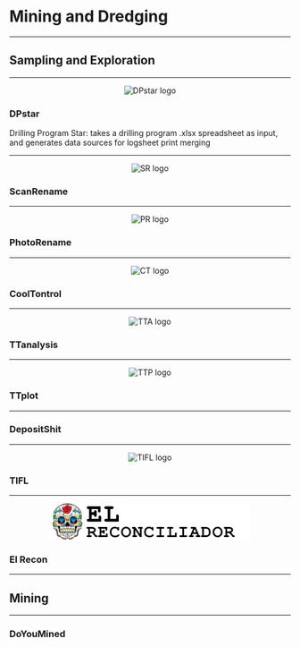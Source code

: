 # Mining and Dredging
<hr>

## Sampling and Exploration
<hr>

<p align="center"><img alt="DPstar logo" src="/DPstar/icon.ico" height="64px"></p>

### DPstar

Drilling Program Star: takes a drilling program .xlsx spreadsheet as input, and generates data sources for logsheet print merging

<hr>

<p align="center"><img alt="SR logo" src="/ScanRenameWeb/QR_icon.ico" height="64px"></p>

### ScanRename

<hr>

<p align="center"><img alt="PR logo" src="/PhotoRename/web/img/IMDHicon_v2_nobg.ico" height="64px"></p>

### PhotoRename

<hr>

<p align="center"><img alt="CT logo" src="/CoolTontrol/icon2.ico" height="64px"></p>

### CoolTontrol

<hr>

<p align="center"><img alt="TTA logo" src="/TTanalysis/icon.ico" height="64px"></p>

### TTanalysis

<hr>

<p align="center"><img alt="TTP logo" src="/TTplot/icon.ico" height="64px"></p>

### TTplot

<hr>

### DepositShit

<hr>

<p align="center"><img alt="TIFL logo" src="/TIFL/icon.ico" height="64px"></p>

### TIFL

<hr>

<p align="center"><img alt="El_Recon logo" src="/El_Recon/EL_recon.png" height="64px"></p>

### El Recon

<hr>

## Mining

<hr>

### DoYouMined
